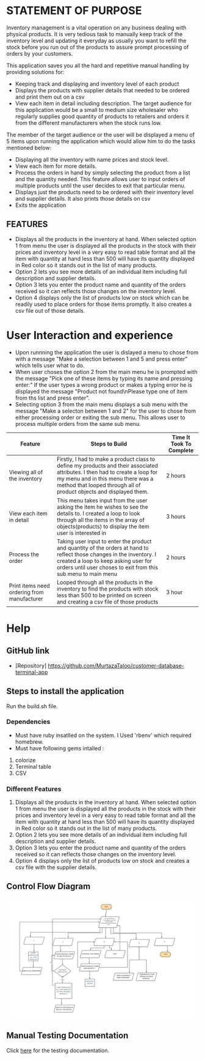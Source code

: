 # STATEMENT OF PURPOSE

Inventory management is a vital operation on any business dealing with physical products. It is very tedious task to manually keep track of the inventory level and updating it everyday as usually you want to refill the stock before you run out of the products to assure prompt processing of orders by your customers.

This application saves you all the hard and repetitive manual handling by providing solutions for:
* Keeping track and displaying and inventory level of each product
* Displays the products with supplier details that needed to be ordered and print them out on a csv 
* View each item in detail including description.
The target audience for this application would be a small to medium size wholesaler who regularly supplies good quantity of products to retailers and orders it from the different manufacturers when the stock runs low.

The member of the target audience or the user will be displayed a menu of 5 items upon running the application which would allow him to do the tasks mentioned below:
* Displaying all the inventory with name prices and stock level.
* View each item for more details.
* Process the orders in hand by simply selecting the product from a list and the quantity needed. This feature allows user to input orders of multiple products until the user decides to exit that particular menu.
* Displays just the products need to be ordered with their inventory level and supplier details. It also prints those details on csv
* Exits the application 


## FEATURES
* Displays all the products in the inventory at hand. When selected option 1 from menu the user is displayed all the products in the stock with their prices and inventory level in a very easy to read table format and all the item with quantity at hand less than 500 will have its quantity displayed in Red color so it stands out in the list of many products.
* Option 2 lets you see more details of an individual item including full description and supplier details.
* Option 3 lets you enter the product name and quantity of the orders received so it can reflects those changes on the inventory level.
* Option 4 displays only the list of products low on stock which can be readily used to place orders for those items promptly. It also creates a csv file out of those details.

# User Interaction and experience
* Upon runnning the application the user is dislayed a menu to chose from with a message "Make a selection between 1 and 5 and press enter" which tells user what to do. 
* When user choses the option 2 from the main menu he is prompted with the message "Pick one of these items by typing its name and pressing enter:" If the user types a wrong product or makes a typing error he is displayed the message "Product not found\nPlease type one of item from ths list and press enter".
* Selecting option 3 from the main menu displays a sub menu with the message "Make a selecton between 1 and 2" for the user to chose from either processing order or exiting the sub menu. This allows user to process multiple orders from the same sub menu.

| Feature | Steps to Build | Time It Took To Complete |
| ----------- | ----------- | ----------- |
| Viewing all of the inventory | Firstly, I had to make a product class to define my products and their associated attributes. I then had to create a loop for my menu and in this menu there was a method that looped through all of product objects and displayed them. | 2 hours |
| View each item in detail | This menu takes input from the user asking the item he wishes to see the details to. I created a loop to look through all the items in the array of objects(products) to display the item user is interested in | 3 hours |
| Process the order | Taking user input to enter the product and quantity of the orders at hand to reflect those changes in the inventory. I created a loop to keep asking user for orders until user choses to exit from this sub menu to main menu | 2 hours |
| Print items need ordering from manufacturer | Looped through all the products in the inventory to find the products with stock less than 500 to be printed on screen and creating a csv file of those products | 3 hour |

# Help

## GitHub link
- [Repository] https://github.com/MurtazaTaloo/customer-database-terminal-app


## Steps to install the application
Run the build.sh file.

### Dependencies
* Must have ruby insatlled on the system. I Used 'rbenv' which required homebrew.
* Must have following gems intalled :
1. colorize
2. Terminal table
3. CSV

### Different Features
1. Displays all the products in the inventory at hand. When selected option 1 from menu the user is displayed all the products in the stock with their prices and inventory level in a very easy to read table format and all the item with quantity at hand less than 500 will have its quantity displayed in Red color so it stands out in the list of many products.
2. Option 2 lets you see more details of an individual item including full description and supplier details.
3. Option 3 lets you enter the product name and quantity of the orders received so it can reflects those changes on the inventory level.
4. Option 4 displays only the list of products low on stock and creates a csv file with the supplier details.

## Control Flow Diagram

![flowchart](Flowchart.png)


## Manual Testing Documentation
Click [here](https://docs.google.com/spreadsheets/d/1y-dEJ3uieKyzid98XrQKiSz9HSL37IwCsME3mzzeu3M/edit?usp=sharing) for the testing documentation.


